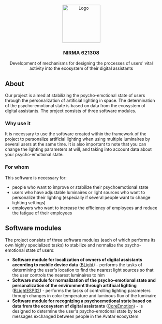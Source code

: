 <div id="top"></div>

<!-- PROJECT LOGO -->
<br />
<div align="center">
  <img src="https://cdn-icons-png.flaticon.com/512/1998/1998161.png" alt="Logo" width="125" height="125">

<h3 align="center">NIRMA 621308</h3>

  <p align="center">
    Development of mechanisms for designing the processes of users' vital activity into the ecosystem of their digital assistants
  </p>
</div>

## About
Our project is aimed at stabilizing the psycho-emotional state of users through the personalization of artificial lighting in space. The determination of the psycho-emotional state is based on data from the ecosystem of digital assistants. The project consists of three software modules.

### Why use it
It is necessary to use the software created within the framework of the project to personalize artificial lighting when using multiple luminaires by several users at the same time. It is also important to note that you can change the lighting parameters at will, and taking into account data about your psycho-emotional state.

### For whom
This software is necessary for:
- people who want to improve or stabilize their psychoemotional state
- users who have adjustable luminaires or light sources who want to personalize their lighting (especially if several people want to change lighting settings)
- employers who want to increase the efficiency of employees and reduce the fatigue of their employees

## Software modules
The project consists of three software modules (each of which performs its own highly specialized tasks) to stabilize and normalize the psycho-emotional state of users:
- **Software module for localization of owners of digital assistants according to mobile device data** ([BLight](https://github.com/AndrewLaptev/ble_light_mobile)) - performs the tasks of determining the user's location to find the nearest light sources so that the user controls the nearest luminaires to him
- **Software module for normalization of the psycho-emotional state and personalization of the environment through artificial lighting** ([BLightESP32](https://github.com/AndrewLaptev/ble_light_esp32)) - performs the tasks of controlling lighting parameters through changes in color temperature and luminous flux of the luminaire
- **Software module for recognizing a psychoemotional state based on data from the ecosystem of digital assistants** ([CoreEmotion](https://github.com/TimurSamigulin/core-emotion)) - is designed to determine the user's psycho-emotional state by text messages exchanged between people in the Avatar ecosystem
